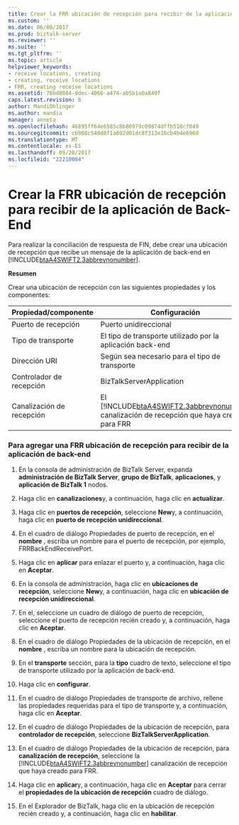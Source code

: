 ```yaml
---
title: Crear la FRR ubicación de recepción para recibir de la aplicación de Back-End | Documentos de Microsoft
ms.custom: ''
ms.date: 06/08/2017
ms.prod: biztalk-server
ms.reviewer: ''
ms.suite: ''
ms.tgt_pltfrm: ''
ms.topic: article
helpviewer_keywords:
- receive locations, creating
- creating, receive locations
- FRR, creating receive locations
ms.assetid: 78bd8084-ddec-4066-a474-ab5b1a0a849f
caps.latest.revision: 6
author: MandiOhlinger
ms.author: mandia
manager: anneta
ms.openlocfilehash: 46895ff64e6585c8b80979c09874dffb510cf049
ms.sourcegitcommit: cb908c540d8f1a692d01dc8f313e16cb4b4e696d
ms.translationtype: MT
ms.contentlocale: es-ES
ms.lasthandoff: 09/20/2017
ms.locfileid: "22210084"
---
```

# <a name="creating-the-frr-receive-location-for-receiving-from-the-back-end-application"></a>Crear la FRR ubicación de recepción para recibir de la aplicación de Back-End
Para realizar la conciliación de respuesta de FIN, debe crear una ubicación de recepción que recibe un mensaje de la aplicación de back-end en [!INCLUDE[btaA4SWIFT2.3abbrevnonumber](../../includes/btaa4swift2-3abbrevnonumber-md.md)].  
  
 **Resumen**  
  
 Crear una ubicación de recepción con las siguientes propiedades y los componentes:  
  
|Propiedad/componente|Configuración|  
|-------------------------|-------------|  
|Puerto de recepción|Puerto unidireccional|  
|Tipo de transporte|El tipo de transporte utilizado por la aplicación back-end|  
|Dirección URI|Según sea necesario para el tipo de transporte|  
|Controlador de recepción|BizTalkServerApplication|  
|Canalización de recepción|El [!INCLUDE[btaA4SWIFT2.3abbrevnonumber](../../includes/btaa4swift2-3abbrevnonumber-md.md)] canalización de recepción que haya creado para FRR|  
  
### <a name="to-add-an-frr-receive-location-for-receiving-from-the-back-end-application"></a>Para agregar una FRR ubicación de recepción para recibir de la aplicación de back-end  
  
1.  En la consola de administración de BizTalk Server, expanda **administración de BizTalk Server**, **grupo de BizTalk**, **aplicaciones**, y **aplicación de BizTalk 1** nodos.  
  
2.  Haga clic en **canalizaciones**y, a continuación, haga clic en **actualizar**.  
  
3.  Haga clic en **puertos de recepción**, seleccione **New**y, a continuación, haga clic en **puerto de recepción unidireccional**.  
  
4.  En el cuadro de diálogo Propiedades de puerto de recepción, en el **nombre** , escriba un nombre para el puerto de recepción, por ejemplo, FRRBackEndReceivePort.  
  
5.  Haga clic en **aplicar** para enlazar el puerto y, a continuación, haga clic en **Aceptar**.  
  
6.  En la consola de administración, haga clic en **ubicaciones de recepción**, seleccione **New**y, a continuación, haga clic en **ubicación de recepción unidireccional**.  
  
7.  En el, seleccione un cuadro de diálogo de puerto de recepción, seleccione el puerto de recepción recién creado y, a continuación, haga clic en **Aceptar**.  
  
8.  En el cuadro de diálogo Propiedades de la ubicación de recepción, en el **nombre** , escriba un nombre para la ubicación de recepción.  
  
9. En el **transporte** sección, para la **tipo** cuadro de texto, seleccione el tipo de transporte utilizado por la aplicación de back-end.  
  
10. Haga clic en **configurar**.  
  
11. En el cuadro de diálogo Propiedades de transporte de archivo, rellene las propiedades requeridas para el tipo de transporte y, a continuación, haga clic en **Aceptar**.  
  
12. En el cuadro de diálogo Propiedades de la ubicación de recepción, para **controlador de recepción**, seleccione **BizTalkServerApplication**.  
  
13. En el cuadro de diálogo Propiedades de la ubicación de recepción, para **canalización de recepción**, seleccione la [!INCLUDE[btaA4SWIFT2.3abbrevnonumber](../../includes/btaa4swift2-3abbrevnonumber-md.md)] canalización de recepción que haya creado para FRR.  
  
14. Haga clic en **aplicar**y, a continuación, haga clic en **Aceptar** para cerrar el **propiedades de la ubicación de recepción** cuadro de diálogo.  
  
15. En el Explorador de BizTalk, haga clic en la ubicación de recepción recién creado y, a continuación, haga clic en **habilitar**.